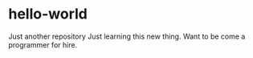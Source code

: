# hello-world
Just another repository
Just learning this new thing.  Want to be come a programmer for hire.
